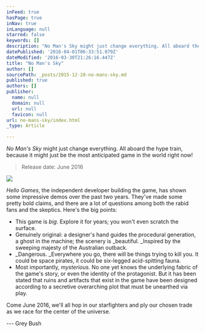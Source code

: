 ```yaml
---
inFeed: true
hasPage: true
inNav: true
inLanguage: null
starred: false
keywords: []
description: "No Man's Sky might just change everything. All aboard the hype train, because it might just be the most anticipated game in the world right now!"
datePublished: '2016-04-01T06:33:51.079Z'
dateModified: '2016-03-30T21:26:16.447Z'
title: "No Man's Sky"
author: []
sourcePath: _posts/2015-12-28-no-mans-sky.md
published: true
authors: []
publisher:
  name: null
  domain: null
  url: null
  favicon: null
url: no-mans-sky/index.html
_type: Article

---
```

_No Man's Sky_ might just change everything. All aboard the hype train, because it might just be the most anticipated game in the world right now!

> Release date: June 2016

![](https://s3-us-west-2.amazonaws.com/the-grid-img/p/825b1158e5cb28d03569b09d7ddc4e7d18771598.jpg)

_Hello Games_, the independent developer building the game, has shown some impressive demos over the past two years. They've made some pretty bold claims, and there are a lot of questions among both the rabid fans and the skeptics. Here's the big points:

* This game is _big_. Explore it for years; you won't even scratch the surface.
* Genuinely original: a designer's hand guides the procedural generation, a ghost in the machine; the scenery is _beautiful. _Inspired by the sweeping majesty of the Australian outback.
* _Dangerous. _Everywhere you go, there will be things trying to kill you. It could be space pirates, it could be six-legged acid-spitting fauna. 
* Most importantly, _mysterious._ No one yet knows the underlying fabric of the game's story, or even the identity of the protagonist. But it has been stated that ruins and artifacts that exist in the game have been designed according to a secretive overarching plot that must be unearthed via play. 

Come June 2016, we'll all hop in our starfighters and ply our chosen trade as we race for the center of the universe.

--- Grey Bush